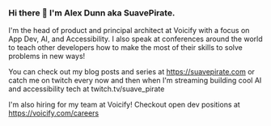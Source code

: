 ### Hi there 👋 I'm Alex Dunn aka SuavePirate. 

I'm the head of product and principal architect at Voicify with a focus on App Dev, AI, and Accessibility.
I also speak at conferences around the world to teach other developers how to make the most of their skills to solve problems in new ways!

You can check out my blog posts and series at https://suavepirate.com or catch me on twitch every now and then when I'm streaming building cool AI and accessibility tech at twitch.tv/suave_pirate


I'm also hiring for my team at Voicify! Checkout open dev positions at https://voicify.com/careers

<!--
**SuavePirate/SuavePirate** is a ✨ _special_ ✨ repository because its `README.md` (this file) appears on your GitHub profile.

Here are some ideas to get you started:

- 🔭 I’m currently working on ...
- 🌱 I’m currently learning ...
- 👯 I’m looking to collaborate on ...
- 🤔 I’m looking for help with ...
- 💬 Ask me about ...
- 📫 How to reach me: ...
- 😄 Pronouns: ...
- ⚡ Fun fact: ...
-->
